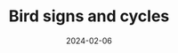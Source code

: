 ---
title: Bird signs and cycles
description: Understanding the winter routines of my avian neighbors with the help of a microphone and a neural network.
date: 2024-02-06
year: 2024
tags:
 - tag: augmented
   link: https://exclav.es/2022/12/17/building-a-terrarium-for-the-orchids/
 - tag: ecology
   link: http://subject.space/projects/glenecho-stream/
 - tag: surveillance
   link: https://botsin.space/@CALandscapeBot
 - tag: exhibition
   link: https://exclav.es/2024/06/13/bird-cycles-at-mozfest/
 - tag: d3
   link: https://observablehq.com/d/68b9f5e64e0943ae
externalURL: https://subject.space/projects-static/winter-bird-cycles
featured: false
---